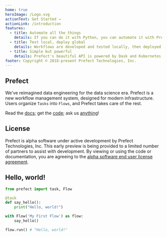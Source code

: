 ```yaml
---
home: true
heroImage: /Logo.svg
actionText: Get Started →
actionLink: /introduction
features:
  - title: Automate all the things
    details: If you can do it with Python, you can automate it with Prefect.
  - title: Test local, deploy global
    details: Workflows are developed and tested locally, then deployed for execution at scale.
  - title: Simple but powerful
    details: Prefect's beautiful API is powered by Dask and Kubernetes, so it's ready for anything.
footer: Copyright © 2018-present Prefect Technologies, Inc.
---
```


## Prefect

We've reimagined data engineering for the data science era. Prefect is a new workflow management system, designed for modern infrastructure. Users organize `Tasks` into `Flows`, and Prefect takes care of the rest.

Read the [docs](/introduction.html); get the [code](https://github.com/prefecthq/prefect); ask us [anything](mailto:help@prefect.io)!

## License

Prefect is alpha software under active development by Prefect Technologies, Inc. This early preview is being provided to a limited number of partners to assist with development. By viewing or using the code or documentation, you are agreeing to the [alpha software end user license agreement](/license.html).


## Hello, world!

```python
from prefect import task, Flow

@task
def say_hello():
    print("Hello, world!")

with Flow('My First Flow') as flow:
    say_hello()

flow.run() # "Hello, world!"
```
